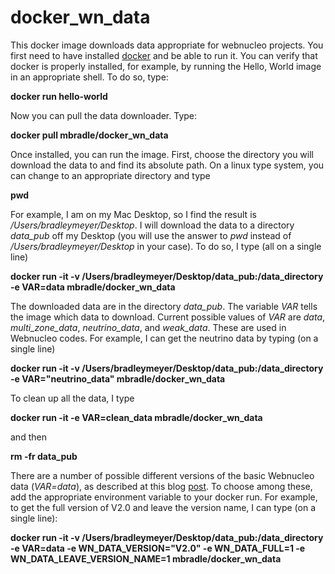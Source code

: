 # docker_wn_data

This docker image downloads data appropriate for webnucleo projects.  You first need to have installed [docker](https://runnable.com/docker/getting-started/) and be able to run it. You can verify that docker is properly installed, for example, by running the Hello, World image in an appropriate shell.  To do so, type:

**docker run hello-world**

Now you can pull the data downloader.  Type:

**docker pull mbradle/docker_wn_data**

Once installed, you can run the image.  First, choose the directory you will download the data to and find its absolute path.   On a linux type system, you can change to an appropriate directory and type

**pwd**

For example, I am on my Mac Desktop, so I find the result is */Users/bradleymeyer/Desktop*.  I will download the data to a directory *data_pub* off my Desktop (you will use the answer to *pwd* instead of */Users/bradleymeyer/Desktop* in your case).  To do so, I type (all on a single line)

**docker run -it -v /Users/bradleymeyer/Desktop/data_pub:/data_directory -e VAR=data mbradle/docker_wn_data**

The downloaded data are in the directory *data_pub*.  The variable *VAR* tells the image which data to download.  Current possible values of *VAR* are *data*, *multi_zone_data*, *neutrino_data*, and *weak_data*.  These are used in Webnucleo codes. For example, I can get the neutrino data by typing (on a single line)

**docker run -it -v /Users/bradleymeyer/Desktop/data_pub:/data_directory -e VAR="neutrino_data" mbradle/docker_wn_data**

To clean up all the data, I type

**docker run -it -e VAR=clean_data mbradle/docker_wn_data**

and then

**rm -fr data_pub**

There are a number of possible different versions of the basic Webnucleo data (*VAR=data*), as described at this blog [post](https://sourceforge.net/u/mbradle/blog/2018/12/downloading-various-webnucleo-network-xml-files/).  To choose among these, add the appropriate environment variable to your docker run.  For example, to get the full version of V2.0 and leave the version name, I can type (on a single line):

**docker run -it -v /Users/bradleymeyer/Desktop/data_pub:/data_directory -e VAR=data -e WN_DATA_VERSION="V2.0" -e WN_DATA_FULL=1 -e WN_DATA_LEAVE_VERSION_NAME=1 mbradle/docker_wn_data**



